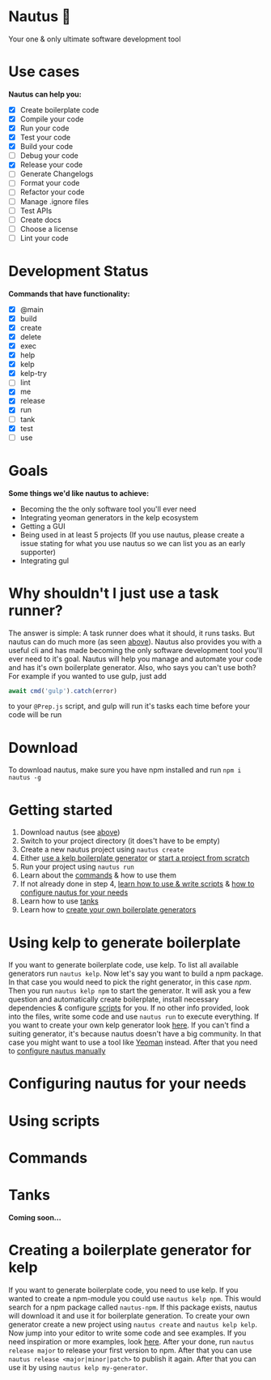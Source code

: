 # Nautus 🪸
 Your one & only ultimate software development tool

# Use cases
**Nautus can help you:**
- [X] Create boilerplate code
- [X] Compile your code
- [X] Run your code
- [X] Test your code
- [X] Build your code
- [ ] Debug your code
- [X] Release your code
- [ ] Generate Changelogs
- [ ] Format your code
- [ ] Refactor your code
- [ ] Manage .ignore files
- [ ] Test APIs
- [ ] Create docs
- [ ] Choose a license
- [ ] Lint your code

# Development Status
**Commands that have functionality:**
- [X] @main
- [X] build
- [X] create
- [X] delete
- [X] exec
- [X] help
- [X] kelp
- [X] kelp-try
- [ ] lint
- [X] me
- [X] release
- [X] run
- [ ] tank
- [X] test
- [ ] use

# Goals
**Some things we'd like nautus to achieve:**
- Becoming the the only software tool you'll ever need
- Integrating yeoman generators in the kelp ecosystem
- Getting a GUI
- Being used in at least 5 projects (If you use nautus, please create a issue stating for what you use nautus so we can list you as an early supporter)
- Integrating gul

# Why shouldn't I just use a task runner?
The answer is simple: A task runner does what it should, it runs tasks. But nautus can do much more (as seen [above](#use-cases)). Nautus also provides you with a useful cli and has made becoming the only software development tool you'll ever need to it's goal. Nautus will help you manage and automate your code and has it's own boilerplate generator. Also, who says you can't use both? For example if you wanted to use gulp, just add
```js
await cmd('gulp').catch(error)
```
to your `@Prep.js` script, and gulp will run it's tasks each time before your code will be run

# Download
To download nautus, make sure you have npm installed and run `npm i nautus -g`

# Getting started
1. Download nautus (see [above](#download))
2. Switch to your project directory (it does't have to be empty)
3. Create a new nautus project using `nautus create`
4. Either [use a kelp boilerplate generator](#using-kelp-to-generate-boilerplate) or [start a project from scratch](#configuring-nautus-for-your-needs)
5. Run your project using `nautus run`
6. Learn about the [commands](#commands) & how to use them
7. If not already done in step 4, [learn how to use & write scripts](#using-scripts) & [how to configure nautus for your needs](#configuring-nautus-for-your-needs)
8. Learn how to use [tanks](#tanks)
9. Learn how to [create your own boilerplate generators](#creating-a-boilerplate-generator-for-kelp)

# Using kelp to generate boilerplate
If you want to generate boilerplate code, use kelp. To list all available generators run `nautus kelp`. Now let's say you want to build a npm package. In that case you would need to pick the right generator, in this case *npm*. Then you run `nautus kelp npm` to start the generator. It will ask you a few question and automatically create boilerplate, install necessary dependencies & configure [scripts](#using-scripts) for you. If no other info provided, look into the files, write some code and use `nautus run` to execute everything. If you want to create your own kelp generator look [here](#creating-a-boilerplate-generator-for-kelp). If you can't find a suiting generator, it's because nautus doesn't have a big community. In that case you might want to use a tool like [Yeoman](https://yeoman.io/) instead. After that you need to [configure nautus manually](#configuring-nautus-for-your-needs)

# Configuring nautus for your needs

# Using scripts

# Commands

# Tanks
**Coming soon...**

# Creating a boilerplate generator for kelp
If you want to generate boilerplate code, you need to use kelp. If you wanted to create a npm-module you could use `nautus kelp npm`. This would search for a npm package called `nautus-npm`. If this package exists, nautus will download it and use it for boilerplate generation. To create your own generator create a new project using `nautus create` and `nautus kelp kelp`. Now jump into your editor to write some code and see examples. If you need inspiration or more examples, look [here](https://www.npmjs.com/search?q=nautus). After your done, run `nautus release major` to release your first version to npm. After that you can use `nautus release <major|minor|patch>` to publish it again. After that you can use it by using `nautus kelp my-generator`.